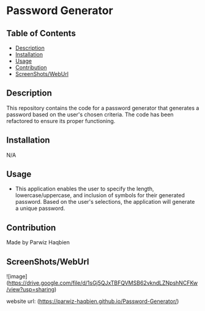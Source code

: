 # Password Generator

## Table of Contents
- [Description](#description)
- [Installation](#installation)
- [Usage](#usage)
- [Contribution](#contribution)
- [ScreenShots/WebUrl](#screenShots/webUrl)

## Description
This repository contains the code for a password generator that generates a password based on the user's chosen criteria. The code has been refactored to ensure its proper functioning.

## Installation
N/A

## Usage
- This application enables the user to specify the length, lowercase/uppercase, and inclusion of symbols for their generated password. Based on the user's selections, the application will generate a unique password.
## Contribution
Made by Parwiz Haqbien

## ScreenShots/WebUrl
![image] (https://drive.google.com/file/d/1sGj5QJxTBFQVMSB62vkndLZNpshNCFKw/view?usp=sharing)

website url: (https://parwiz-haqbien.github.io/Password-Generator/)

